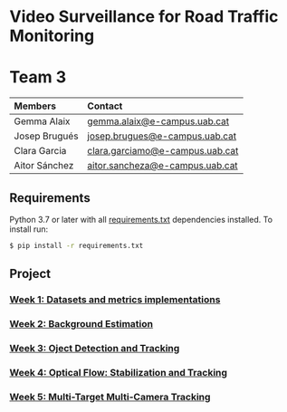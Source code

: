 # Video Surveillance for Road Traffic Monitoring

# Team 3

| Members | Contact |
| :---         |   :---    | 
| Gemma Alaix   | gemma.alaix@e-campus.uab.cat | 
| Josep Brugués    | josep.brugues@e-campus.uab.cat  |
| Clara Garcia    | clara.garciamo@e-campus.uab.cat  |
| Aitor Sánchez | aitor.sancheza@e-campus.uab.cat |

## Requirements

Python 3.7 or later with all [requirements.txt](https://https://github.com/mcv-m6-video/mcv-m6-2021-team3/blob/main/requirements.txt) dependencies installed. To install run:
```bash
$ pip install -r requirements.txt
```

## Project

### [Week 1: Datasets and metrics implementations](https://github.com/mcv-m6-video/mcv-m6-2021-team3/tree/main/Week1)

### [Week 2: Background Estimation](https://github.com/mcv-m6-video/mcv-m6-2021-team3/tree/main/Week2)

### [Week 3: Oject Detection and Tracking](https://github.com/mcv-m6-video/mcv-m6-2021-team3/tree/main/Week3)

### [Week 4: Optical Flow: Stabilization and Tracking](https://github.com/mcv-m6-video/mcv-m6-2021-team3/tree/main/Week4)

### [Week 5: Multi-Target Multi-Camera Tracking](https://github.com/mcv-m6-video/mcv-m6-2021-team3/blob/main/Week5)
